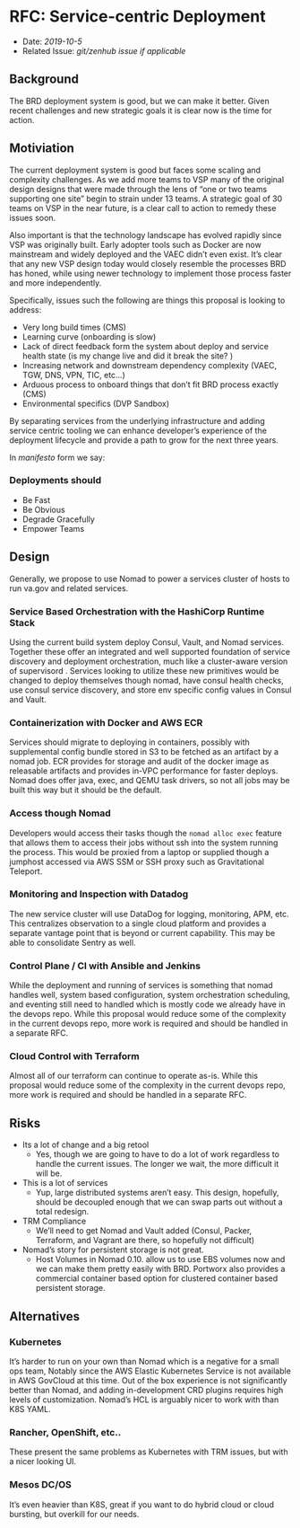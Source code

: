 # RFC: Service-centric Deployment

* Date: _2019-10-5_
* Related Issue: _git/zenhub issue if applicable_

## Background
The BRD deployment system is good, but we can make it better.  Given recent challenges and new strategic goals it is clear now is the time for action.

## Motiviation
The current deployment system is good but faces some scaling and complexity challenges.  As we add more teams to VSP many of the original design designs that were made through the lens of “one or two teams supporting one site” begin to strain under 13 teams.   A strategic goal of 30 teams on VSP in the near future, is a clear call to action to remedy these issues soon.

Also important is that the technology landscape has evolved rapidly since VSP was originally built.  Early adopter tools such as Docker are now mainstream and widely deployed and the VAEC  didn’t even exist.  It’s clear that any new VSP design today would closely resemble the processes BRD has honed, while using newer technology to implement those process faster and more independently.

Specifically, issues such the following are things this proposal is looking to address:
* Very long build times (CMS)
* Learning curve (onboarding is slow)
* Lack of direct feedback form the system about deploy and service health state (is my change live and did it break the site? )
* Increasing network and downstream dependency complexity (VAEC, TGW, DNS, VPN, TIC, etc…)
* Arduous process to onboard things that don’t fit BRD process exactly (CMS)
* Environmental specifics (DVP Sandbox)

By separating services from the underlying infrastructure and adding service centric tooling we can enhance  developer’s experience of the deployment lifecycle and provide a path to grow for the next three years.

In _manifesto_ form we say:
### Deployments should
* Be Fast
* Be Obvious
* Degrade Gracefully
* Empower Teams

## Design
Generally, we propose to use Nomad to power a services cluster of hosts to run va.gov and related services. 

### Service Based Orchestration with the HashiCorp Runtime Stack
Using the current build system deploy Consul, Vault, and Nomad services. Together these offer an integrated and well supported foundation of service discovery and deployment orchestration, much like a cluster-aware version of supervisord .  Services looking to utilize these new primitives would be changed to deploy themselves though nomad, have consul health checks, use consul service discovery, and store env specific config values in Consul and Vault. 

### Containerization with Docker and AWS ECR
Services should migrate to deploying in containers, possibly with supplemental config bundle stored in S3 to be fetched as an artifact by a nomad job. ECR provides for storage and audit of the docker image as releasable artifacts and provides in-VPC performance for faster deploys.  Nomad does offer java, exec, and QEMU task drivers, so not all jobs may be built this way but it should be the default.

### Access though Nomad
Developers would access their tasks though the `nomad alloc exec`  feature that allows them to access their jobs without ssh into the system running the process.  This would be proxied from a laptop or supplied though a jumphost accessed via AWS SSM or SSH proxy such as Gravitational Teleport.

### Monitoring and Inspection with Datadog
The new service cluster will use DataDog for logging, monitoring, APM, etc.  This centralizes observation to a single cloud platform and provides a separate vantage point that is beyond or current capability.  This may be able to consolidate Sentry as well.

### Control Plane / CI with Ansible and Jenkins
While the deployment and running of services is something that nomad handles well, system  based configuration, system orchestration scheduling, and eventing still need to handled which is mostly code we already have in the devops repo.  While this proposal would reduce some of the complexity in the current devops repo, more work is required and should be handled in a separate RFC.

### Cloud Control with Terraform
Almost all of our terraform can continue to operate as-is.  While this proposal would reduce some of the complexity in the current devops repo, more work is required and should be handled in a separate RFC.


## Risks
* Its a lot of change and a big retool
	* Yes, though we are going to have to do a lot of work regardless to handle the current issues.  The longer we wait, the more difficult it will be.
* This is a lot of services
	* Yup, large distributed systems aren’t easy.  This design, hopefully, should be decoupled enough that we can swap parts out without a total redesign.
* TRM Compliance
	* We’ll need to get Nomad and Vault added (Consul, Packer, Terraform, and Vagrant are there, so hopefully not difficult)
* Nomad’s story for persistent storage is not great.
	* Host Volumes in Nomad 0.10. allow us to use EBS volumes now and we can make them pretty easily with BRD.  Portworx also provides a commercial container based option for clustered container based persistent storage.

## Alternatives
### Kubernetes
It’s harder to run on your own than Nomad which is a negative for a small ops team, Notably since the AWS Elastic Kubernetes Service is not available in AWS GovCloud at this time.  Out of the box experience is not significantly better than Nomad, and adding in-development CRD plugins requires high levels of customization.  Nomad’s HCL is arguably nicer to work with than K8S YAML.

### Rancher, OpenShift, etc..
These present the same problems as Kubernetes with TRM issues, but with a nicer looking UI.

### Mesos DC/OS
It’s even heavier than K8S, great if you want to do hybrid cloud or cloud bursting, but overkill for our needs.

